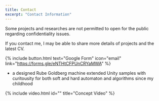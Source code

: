 ```yaml
---
title: Contact
excerpt: "Contact Information"
---
```

Some projects and researches are not permitted to open for the public regarding confidentiality issues.

If you contact me, I may be able to share more details of projects and the latest CV.

{% include button.html text="Google Form" icon="email" link="https://forms.gle/eNTHtCFPUnCRYaMWA" %}


- a designed Rube Goldberg machine extended Unity samples
with curitousity for both soft and hard automaton and algorithms since my childhood

{% include video.html id="" title="Concept Video" %}
